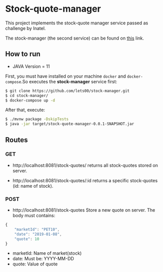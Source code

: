 # Stock-quote-manager

This project implements the stock-quote manager service passed as challenge by Inatel.

The stock-manager (the second service) can be found on [this](https://github.com/lets00/stock-manager) link.

## How to run
* JAVA Version = 11

First, you must have installed on your machine `docker` and `docker-compose`.So executes the **stock-manager** service first:

``` sh
$ git clone https://github.com/lets00/stock-manager.git
$ cd stock-manager/
$ docker-compose up -d
```

After that, execute:

```sh
$ ./mvnw package -DskipTests
$ java -jar target/stock-quote-manager-0.0.1-SNAPSHOT.jar

```

## Routes

### GET

* http://localhost:8081/stock-quotes/
returns all stock-quotes stored on server.

* http://localhost:8081/stock-quotes/:id
returns a specific stock-quotes (id: name of stock).

### POST 
* http://localhost:8081/stock-quotes
Store a new quote on server. The body must contains:
```js
{
	"marketId": "PET10",
	"date": "2019-01-08",
	"quote": 10
}
```
* marketId: Name of market(stock)
* date: Must be: YYYY-MM-DD
* quote: Value of quote

